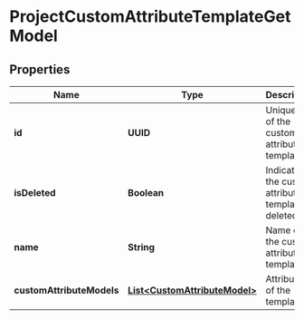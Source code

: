 

# ProjectCustomAttributeTemplateGetModel


## Properties

| Name | Type | Description | Notes |
|------------ | ------------- | ------------- | -------------|
|**id** | **UUID** | Unique ID of the custom attributes template |  |
|**isDeleted** | **Boolean** | Indicates if the custom attribute template is deleted |  |
|**name** | **String** | Name of the custom attribute template |  |
|**customAttributeModels** | [**List&lt;CustomAttributeModel&gt;**](CustomAttributeModel.md) | Attributes of the template |  |




